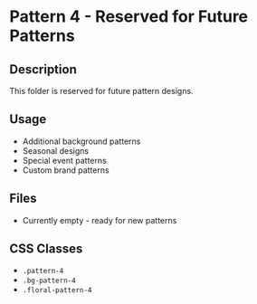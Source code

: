 # Pattern 4 - Reserved for Future Patterns

## Description
This folder is reserved for future pattern designs.

## Usage
- Additional background patterns
- Seasonal designs
- Special event patterns
- Custom brand patterns

## Files
- Currently empty - ready for new patterns

## CSS Classes
- `.pattern-4`
- `.bg-pattern-4`
- `.floral-pattern-4`
